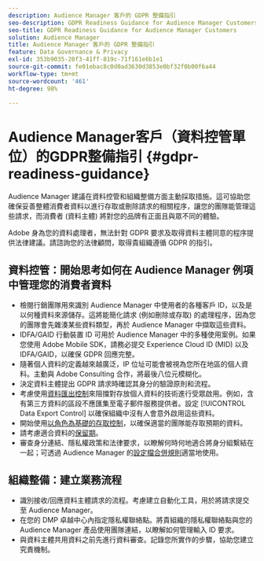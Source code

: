 ```yaml
---
description: Audience Manager 客戶的 GDPR 整備指引
seo-description: GDPR Readiness Guidance for Audience Manager Customers
seo-title: GDPR Readiness Guidance for Audience Manager Customers
solution: Audience Manager
title: Audience Manager 客戶的 GDPR 整備指引
feature: Data Governance & Privacy
exl-id: 353b9035-20f3-41ff-819c-71f161e6b1e1
source-git-commit: fe01ebac8c0d0ad3630d3853e0bf32f0b00f6a44
workflow-type: tm+mt
source-wordcount: '461'
ht-degree: 98%

---
```


# Audience Manager客戶（資料控管單位）的GDPR整備指引 {#gdpr-readiness-guidance}

Audience Manager 建議在資料控管和組織整備方面主動採取措施。這可協助您確保妥善整體消費者資料以進行存取或刪除請求的相關程序，讓您的團隊能管理這些請求，而消費者 (資料主體) 將對您的品牌有正面且與眾不同的體驗。

Adobe 身為您的資料處理者，無法針對 GDPR 要求及取得資料主體同意的程序提供法律建議。請諮詢您的法律顧問，取得貴組織遵循 GDPR 的指引。

## 資料控管：開始思考如何在 Audience Manager 例項中管理您的消費者資料

* 檢閱行銷團隊用來識別 Audience Manager 中使用者的各種客戶 ID，以及是以何種資料來源儲存。這將能簡化請求 (例如刪除或存取) 的處理程序，因為您的團隊會先雜湊某些資料類型，再於 Audience Manager 中擷取這些資料。
* IDFA/GAID 行動裝置 ID 可用於 Audience Manager 中的多種使用案例。如果您使用 Adobe Mobile SDK，請務必提交 Experience Cloud ID (MID) 以及 IDFA/GAID，以確保 GDPR 回應完整。
* 隨著個人資料的定義越來越廣泛，IP 位址可能會被視為您所在地區的個人資料。主動與 Adobe Consulting 合作，將最後八位元模糊化。
* 決定資料主體提出 GDPR 請求時確認其身分的驗證原則和流程。
* 考慮使用[資料匯出控制](../../features/data-export-controls.md)來阻擋對存放個人資料的技術進行受眾啟用。例如，含有第三方資料的區段不應匯集至電子郵件服務提供者。設定 [!UICONTROL Data Export Control] 以確保組織中沒有人會意外啟用這些資料。
* 開始使用[以角色為基礎的存取控制](../../features/administration/administration-overview.md)，以確保適當的團隊能存取預期的資料。
* 請考慮適合資料的[保留期](../../faq/faq-privacy.md#data-retention-faq)。
* 審查身分連結、隱私權政策和法律要求，以瞭解何時何地適合將身分組繫結在一起；可透過 Audience Manager 的[設定檔合併規則](../../features/profile-merge-rules/merge-rules-overview.md)適當地使用。

## 組織整備：建立業務流程

* 識別接收/回應資料主體請求的流程。考慮建立自動化工具，用於將請求提交至 Audience Manager。
* 在您的 DMP 卓越中心內指定隱私權聯絡點。將貴組織的隱私權聯絡點與您的 Audience Manager 產品使用團隊連結，以瞭解如何管理輸入 ID 要求。
* 與資料主體共用資料之前先進行資料審查。記錄您所實作的步驟，協助您建立究責機制。
